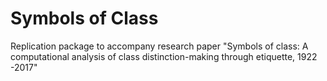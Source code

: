 # Symbols of Class
Replication package to accompany research paper "Symbols of class: A computational analysis of class distinction-making through etiquette, 1922 -2017"
